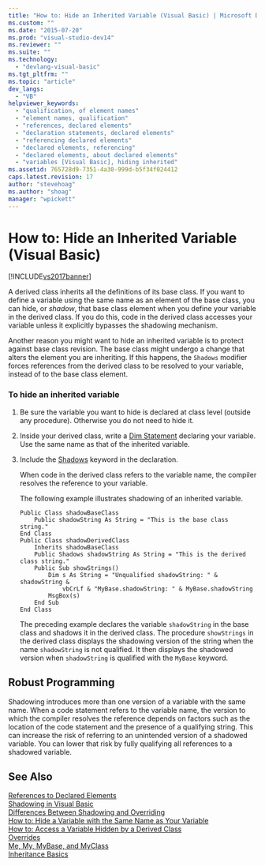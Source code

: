 ```yaml
---
title: "How to: Hide an Inherited Variable (Visual Basic) | Microsoft Docs"
ms.custom: ""
ms.date: "2015-07-20"
ms.prod: "visual-studio-dev14"
ms.reviewer: ""
ms.suite: ""
ms.technology: 
  - "devlang-visual-basic"
ms.tgt_pltfrm: ""
ms.topic: "article"
dev_langs: 
  - "VB"
helpviewer_keywords: 
  - "qualification, of element names"
  - "element names, qualification"
  - "references, declared elements"
  - "declaration statements, declared elements"
  - "referencing declared elements"
  - "declared elements, referencing"
  - "declared elements, about declared elements"
  - "variables [Visual Basic], hiding inherited"
ms.assetid: 765728d9-7351-4a30-999d-b5f34f024412
caps.latest.revision: 17
author: "stevehoag"
ms.author: "shoag"
manager: "wpickett"
---
```

# How to: Hide an Inherited Variable (Visual Basic)
[!INCLUDE[vs2017banner](../../../../includes/vs2017banner.md)]

A derived class inherits all the definitions of its base class. If you want to define a variable using the same name as an element of the base class, you can hide, or *shadow*, that base class element when you define your variable in the derived class. If you do this, code in the derived class accesses your variable unless it explicitly bypasses the shadowing mechanism.  
  
 Another reason you might want to hide an inherited variable is to protect against base class revision. The base class might undergo a change that alters the element you are inheriting. If this happens, the `Shadows` modifier forces references from the derived class to be resolved to your variable, instead of to the base class element.  
  
### To hide an inherited variable  
  
1.  Be sure the variable you want to hide is declared at class level (outside any procedure). Otherwise you do not need to hide it.  
  
2.  Inside your derived class, write a [Dim Statement](../../../../visual-basic/language-reference/statements/dim-statement.md) declaring your variable. Use the same name as that of the inherited variable.  
  
3.  Include the [Shadows](../../../../visual-basic/language-reference/modifiers/shadows.md) keyword in the declaration.  
  
     When code in the derived class refers to the variable name, the compiler resolves the reference to your variable.  
  
     The following example illustrates shadowing of an inherited variable.  
  
    ```  
    Public Class shadowBaseClass  
        Public shadowString As String = "This is the base class string."  
    End Class  
    Public Class shadowDerivedClass  
        Inherits shadowBaseClass  
        Public Shadows shadowString As String = "This is the derived class string."  
        Public Sub showStrings()  
            Dim s As String = "Unqualified shadowString: " & shadowString &  
                vbCrLf & "MyBase.shadowString: " & MyBase.shadowString  
            MsgBox(s)  
        End Sub  
    End Class  
    ```  
  
     The preceding example declares the variable `shadowString` in the base class and shadows it in the derived class. The procedure `showStrings` in the derived class displays the shadowing version of the string when the name `shadowString` is not qualified. It then displays the shadowed version when `shadowString` is qualified with the `MyBase` keyword.  
  
## Robust Programming  
 Shadowing introduces more than one version of a variable with the same name. When a code statement refers to the variable name, the version to which the compiler resolves the reference depends on factors such as the location of the code statement and the presence of a qualifying string. This can increase the risk of referring to an unintended version of a shadowed variable. You can lower that risk by fully qualifying all references to a shadowed variable.  
  
## See Also  
 [References to Declared Elements](../../../../visual-basic/programming-guide/language-features/declared-elements/references-to-declared-elements.md)   
 [Shadowing in Visual Basic](../../../../visual-basic/programming-guide/language-features/declared-elements/shadowing.md)   
 [Differences Between Shadowing and Overriding](../../../../visual-basic/programming-guide/language-features/declared-elements/differences-between-shadowing-and-overriding.md)   
 [How to: Hide a Variable with the Same Name as Your Variable](../../../../visual-basic/programming-guide/language-features/declared-elements/how-to-hide-a-variable-with-the-same-name-as-your-variable.md)   
 [How to: Access a Variable Hidden by a Derived Class](../../../../visual-basic/programming-guide/language-features/declared-elements/how-to-access-a-variable-hidden-by-a-derived-class.md)   
 [Overrides](../../../../visual-basic/language-reference/modifiers/overrides.md)   
 [Me, My, MyBase, and MyClass](../../../../visual-basic/programming-guide/program-structure/me-my-mybase-and-myclass.md)   
 [Inheritance Basics](../../../../visual-basic/programming-guide/language-features/objects-and-classes/inheritance-basics.md)